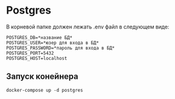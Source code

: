 # Postgres
В корневой папке должен лежать .env файл в следующем виде:
```
POSTGRES_DB=*название БД*
POSTGRES_USER=*юзер для входа в БД*
POSTGRES_PASSWORD=*пароль для входа в БД*
POSTGRES_PORT=5432
POSTGRES_HOST=localhost
```
## Запуск конейнера
```
docker-compose up -d postgres
```
